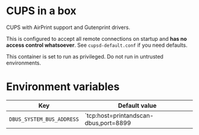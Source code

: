 # CUPS in a box

CUPS with AirPrint support and Gutenprint drivers.

This is configured to accept all remote connections on startup and **has no
access control whatsoever**. See `cupsd-default.conf` if you need defaults.

This container is set to run as privileged. Do not run in untrusted
environments.

# Environment variables

| Key                       | Default value                         |
| -                         | -                                     |
| `DBUS_SYSTEM_BUS_ADDRESS` | `tcp:host=printandscan-dbus,port=8899 |
